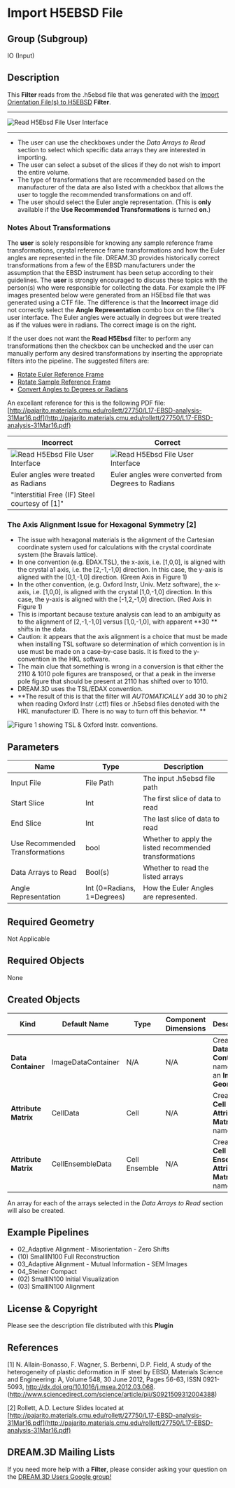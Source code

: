 # Import H5EBSD File  #


## Group (Subgroup) ##

IO (Input)

## Description ##

This **Filter** reads from the .h5ebsd file that was generated with the [Import Orientation File(s) to H5EBSD](ebsdtoh5ebsd.html) **Filter**. 

-----

![Read H5Ebsd File User Interface](Images/ReadH5Ebsd_UI.png)

-----


+ The user can use the checkboxes under the _Data Arrays to Read_ section to select which specific data arrays they are interested in importing.
+ The user can select a subset of the slices if they do not wish to import the entire volume.
+ The type of transformations that are recommended based on the manufacturer of the data are also listed with a checkbox that allows the user to toggle the recommended transformations on and off.
+ The user should select the Euler angle representation. (This is **only** available if the **Use Recommended Transformations** is turned **on**.)

### Notes About Transformations ###

The **user** is solely responsible for knowing any sample reference frame transformations, crystal reference frame transformations and how the Euler angles are represented in the file. DREAM.3D provides historically correct transformations from a few of the EBSD manufacturers under the assumption that the EBSD instrument has been setup according to their guidelines. The **user** is strongly encouraged to discuss these topics with the person(s) who were responsible for collecting the data. For example the  IPF images presented below were generated from an H5Ebsd file that was generated using a CTF file. The difference is that the **Incorrect** image did not correctly select the **Angle Representation** combo box on the filter's user interface. The Euler angles were actually in degrees but were treated as if the values were in radians. The correct image is on the right.

If the user does not want the **Read H5Ebsd** filter to perform any transformations then the checkbox can be unchecked and the user can manually perform any desired transformations by inserting the appropriate filters into the pipeline. The suggested filters are:

+ [Rotate Euler Reference Frame](rotateeulerrefframe.html)
+ [Rotate Sample Reference Frame](rotatesamplerefframe.html)
+ [Convert Angles to Degrees or Radians](changeanglerepresentation.html)

An excellant reference for this is the following PDF file:
[http://pajarito.materials.cmu.edu/rollett/27750/L17-EBSD-analysis-31Mar16.pdf](http://pajarito.materials.cmu.edu/rollett/27750/L17-EBSD-analysis-31Mar16.pdf)


| Incorrect | Correct |
|---------|---------|
|![Read H5Ebsd File User Interface](Images/ReadH5Ebsd_Wrong.png) | ![Read H5Ebsd File User Interface](Images/ReadH5Ebsd_Right.png) |
| Euler angles were treated as Radians | Euler angles were converted from Degrees to Radians |
|"Interstitial Free (IF) Steel courtesy of [1]"| |

### The Axis Alignment Issue for Hexagonal Symmetry [2] ###

+ The issue with hexagonal materials is the alignment of the Cartesian coordinate system used for calculations with the crystal coordinate system (the Bravais lattice).
+ In one convention (e.g. EDAX.TSL), the x-axis, i.e. [1,0,0], is aligned with the crystal a1 axis, i.e. the [2,-1,-1,0] direction. In this case, the y-axis is aligned with the [0,1,-1,0] direction. (Green Axis in Figure 1)
+ In the other convention, (e.g. Oxford Instr, Univ. Metz software), the x-axis, i.e. [1,0,0], is aligned with the crystal [1,0,-1,0] direction. In this case, the y-axis is aligned with the [-1,2,-1,0] direction. (Red Axis in Figure 1)
+ This is important because texture analysis can lead to an ambiguity as to the alignment of [2,-1,-1,0] versus [1,0,-1,0], with apparent **30  ** shifts in the data.
+ Caution: it appears that the axis alignment is a choice that must be made when installing TSL software so determination of which convention is in use must be made on a case-by-case basis. It is fixed to the y-convention in the HKL software.
+ The main clue that something is wrong in a conversion is that either the 2110 & 1010 pole figures are transposed, or that a peak in the inverse pole figure that should be present at 2110 has shifted over to 1010.
+ DREAM.3D uses the TSL/EDAX convention.
+ **The result of this is that the filter will _AUTOMATICALLY_ add 30   to phi2 when reading Oxford Instr (.ctf) files or .h5ebsd files denoted with the HKL manufacturer ID. There is no way to turn off this behavior. **

![Figure 1 showing TSL \& Oxford Instr. conventions.](Images/Hexagonal_Axis_Alignment.png)



## Parameters ##

| Name | Type | Description |
|------|------| ----------- |
| Input File | File Path | The input .h5ebsd file path |
| Start Slice | Int | The first slice of data to read |
| End Slice | Int | The last slice of data to read |
| Use Recommended Transformations | bool | Whether to apply the listed recommended transformations |
| Data Arrays to Read | Bool(s) | Whether to read the listed arrays |
| Angle Representation | Int (0=Radians, 1=Degrees) | How the Euler Angles are represented. |

## Required Geometry ##

Not Applicable

## Required Objects ##

None

## Created Objects ##

| Kind | Default Name | Type | Component Dimensions | Description |
|------|--------------|------|----------------------|-------------|
| **Data Container**  | ImageDataContainer | N/A | N/A    | Created **Data Container** name with an **Image Geometry** |
| **Attribute Matrix**  | CellData | Cell | N/A    | Created **Cell Attribute Matrix** name  |
| **Attribute Matrix**  | CellEnsembleData | Cell Ensemble | N/A    | Created **Cell Ensemble Attribute Matrix** name  |

An array for each of the arrays selected in the _Data Arrays to Read_ section will also be created.

## Example Pipelines ##

+ 02_Adaptive Alignment - Misorientation - Zero Shifts
+ (10) SmallIN100 Full Reconstruction
+ 03_Adaptive Alignment - Mutual Information - SEM Images
+ 04_Steiner Compact
+ (02) SmallIN100 Initial Visualization
+ (03) SmallIN100 Alignment

## License & Copyright ##

Please see the description file distributed with this **Plugin**

## References ##

[1] N. Allain-Bonasso, F. Wagner, S. Berbenni, D.P. Field, A study of the heterogeneity of plastic deformation in IF steel by EBSD, Materials Science and Engineering: A, Volume 548, 30 June 2012, Pages 56-63, ISSN 0921-5093, http://dx.doi.org/10.1016/j.msea.2012.03.068.
(http://www.sciencedirect.com/science/article/pii/S0921509312004388)

[2] Rollett, A.D. Lecture Slides located at [http://pajarito.materials.cmu.edu/rollett/27750/L17-EBSD-analysis-31Mar16.pdf](http://pajarito.materials.cmu.edu/rollett/27750/L17-EBSD-analysis-31Mar16.pdf)


## DREAM.3D Mailing Lists ##

If you need more help with a **Filter**, please consider asking your question on the [DREAM.3D Users Google group!](https://groups.google.com/forum/?hl=en#!forum/dream3d-users)



